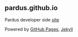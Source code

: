 ## pardus.github.io

Pardus developer side [site](https://pardus.github.io)

Powered by [GitHub Pages](https://pages.github.com/), [Jekyll](https://jekyllrb.com/)

